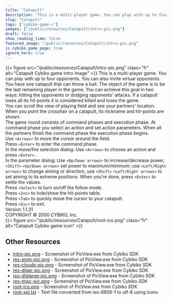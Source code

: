 ```yaml
---
title: "Catapult"
description: "This is a multi-player game. You can play with up to four opponents. You can also invite virtual opponents. You have one catapult that can throw a ball. The object of the game is to be the last remaining player in the game. You can achieve this goal in two ways: hitting the oppo..."
slug: "Catapult"
tags: ["cybiko-game-c"]
images: ["/public/resources/Catapult/intro-pic.png"]
draft: false
show_reading_time: false
featured_image: "/public/resources/Catapult/intro-pic.png"
is_cybiko_game_page: true
ignore_hero: true
---
```

{{< figure src="/public/resources/Catapult/intro-pic.png" class="fr" alt="Catapult Cybiko game intro image" >}}
This is a multi-player game. You can play with up to four opponents. You can also invite virtual opponents. \
You have one catapult that can throw a ball. The object of the game is to be the last remaining player in the game. You can achieve this goal in two ways: hitting the opponents or dodging opponents' attacks. If a catapult loses all its hit-points it is considered killed and loses the game. \
You can scroll the view of playing field and see your partners' location. When you point the crosshair on a catapult, its nickname and hit-points are shown. \
The game round consists of command phases and execution phase. At command phase you select an action and set action parameters. When all the partners finish the command phase the execution phase begins. \
Use `<Arrows>`  to move the cursor around the field.  \
Press `<Enter>`  to enter the command phase. \
In the move/fire selection dialog: Use `<Arrows>`  to choose an action and press `<Enter>` . \
In the parameter dialog: Use `<Up/Down arrows>`  to increase/decrease power, `<Shift>` `<Up/Down arrows>`  set power to maximum/minimum; use `<Left/Right arrows>`  to change aiming or direction, use `<Shift>` `<Left/Right arrows>`  to set aiming to its extreme positions. When you're done, press `<Enter>`  to settle the values. \
Press `<Select>`  to turn on/off the follow mode. \
Press `<Ins>`  to hide/show the hit-points table. \
Press `<Tab>`  to quickly move the cursor to your catapult. \
Press `<Esc>`  to exit. \
Version 1.1.31 \
COPYRIGHT © 2000 CYBIKO, Inc. \
 {{< figure src="/public/resources/Catapult/root-ico.png" class="fr" alt="Catapult Cybiko game icon" >}}

## Other Resources
* [intro-pic.png](/public/resources/Catapult/intro-pic.png) - Screenshot of PicView.exe from Cybiko SDK
* [res-anim-pic.png](/public/resources/Catapult/res-anim-pic.png) - Screenshot of PicView.exe from Cybiko SDK
* [res-clouds-pic.png](/public/resources/Catapult/res-clouds-pic.png) - Screenshot of PicView.exe from Cybiko SDK
* [res-dlgar-pic.png](/public/resources/Catapult/res-dlgar-pic.png) - Screenshot of PicView.exe from Cybiko SDK
* [res-dlglarge-pic.png](/public/resources/Catapult/res-dlglarge-pic.png) - Screenshot of PicView.exe from Cybiko SDK
* [res-misc-pic.png](/public/resources/Catapult/res-misc-pic.png) - Screenshot of PicView.exe from Cybiko SDK
* [root-ico.png](/public/resources/Catapult/root-ico.png) - Screenshot of PicView.exe from Cybiko SDK
* [root-spl.txt](/public/resources/Catapult/root-spl.txt) - Text file converted from iso-8859-1 to utf-8 using iconv
